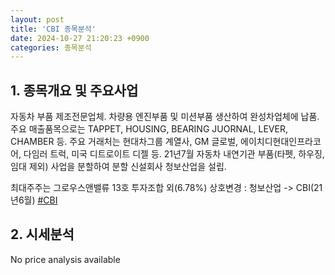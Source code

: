 ```yaml
---
layout: post
title: 'CBI 종목분석'
date: 2024-10-27 21:20:23 +0900
categories: 종목분석
---
```


## 1. 종목개요 및 주요사업

자동차 부품 제조전문업체. 차량용 엔진부품 및 미션부품 생산하여 완성차업체에 납품. 주요 매출품목으로는 TAPPET, HOUSING, BEARING JUORNAL, LEVER, CHAMBER 등. 주요 거래처는 현대차그룹 계열사, GM 글로벌, 에이치디현대인프라코어, 다임러 트럭, 미국 디트로이트 디젤 등. 21년7월 자동차 내연기관 부품(타펫, 하우징, 임대 제외) 사업을 분할하여 분할 신설회사 청보산업을 설립.

최대주주는 그로우스앤밸류 13호 투자조합 외(6.78%) 상호변경 : 청보산업 -> CBI(21년6월)
[#CBI](#)

## 2. 시세분석

No price analysis available
